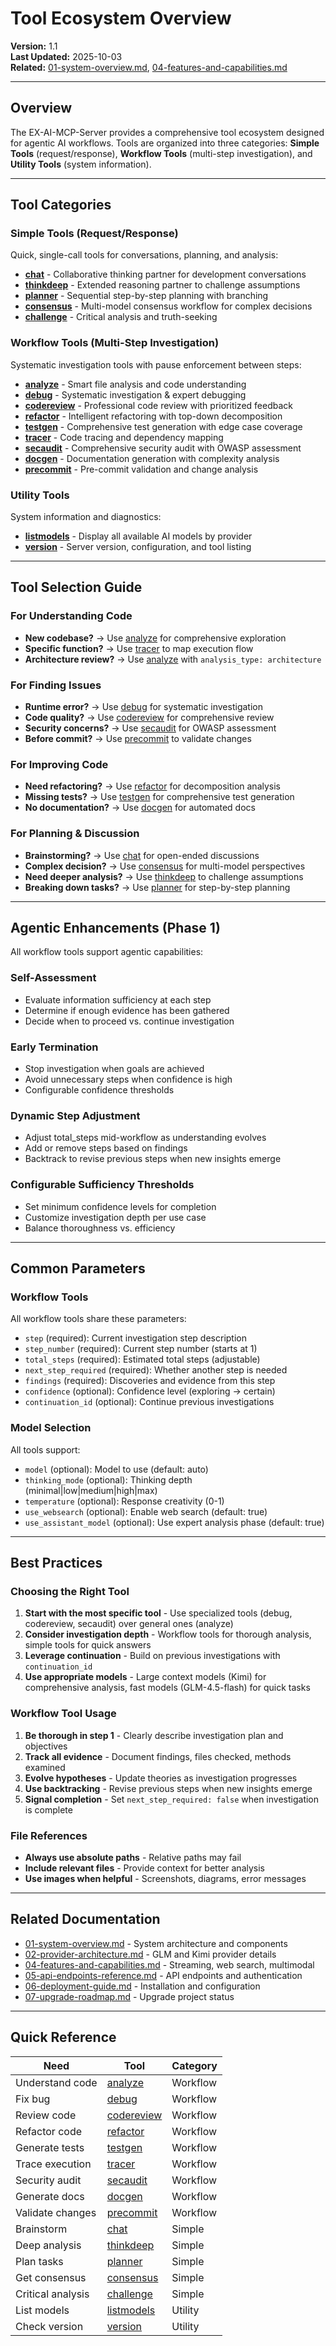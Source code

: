 # Tool Ecosystem Overview

**Version:** 1.1  
**Last Updated:** 2025-10-03  
**Related:** [01-system-overview.md](01-system-overview.md), [04-features-and-capabilities.md](04-features-and-capabilities.md)

---

## Overview

The EX-AI-MCP-Server provides a comprehensive tool ecosystem designed for agentic AI workflows. Tools are organized into three categories: **Simple Tools** (request/response), **Workflow Tools** (multi-step investigation), and **Utility Tools** (system information).

---

## Tool Categories

### Simple Tools (Request/Response)

Quick, single-call tools for conversations, planning, and analysis:

- **[chat](tools/simple-tools/chat.md)** - Collaborative thinking partner for development conversations
- **[thinkdeep](tools/simple-tools/thinkdeep.md)** - Extended reasoning partner to challenge assumptions
- **[planner](tools/simple-tools/planner.md)** - Sequential step-by-step planning with branching
- **[consensus](tools/simple-tools/consensus.md)** - Multi-model consensus workflow for complex decisions
- **[challenge](tools/simple-tools/challenge.md)** - Critical analysis and truth-seeking

### Workflow Tools (Multi-Step Investigation)

Systematic investigation tools with pause enforcement between steps:

- **[analyze](tools/workflow-tools/analyze.md)** - Smart file analysis and code understanding
- **[debug](tools/workflow-tools/debug.md)** - Systematic investigation & expert debugging
- **[codereview](tools/workflow-tools/codereview.md)** - Professional code review with prioritized feedback
- **[refactor](tools/workflow-tools/refactor.md)** - Intelligent refactoring with top-down decomposition
- **[testgen](tools/workflow-tools/testgen.md)** - Comprehensive test generation with edge case coverage
- **[tracer](tools/workflow-tools/tracer.md)** - Code tracing and dependency mapping
- **[secaudit](tools/workflow-tools/secaudit.md)** - Comprehensive security audit with OWASP assessment
- **[docgen](tools/workflow-tools/docgen.md)** - Documentation generation with complexity analysis
- **[precommit](tools/workflow-tools/precommit.md)** - Pre-commit validation and change analysis

### Utility Tools

System information and diagnostics:

- **[listmodels](tools/simple-tools/listmodels.md)** - Display all available AI models by provider
- **[version](tools/simple-tools/version.md)** - Server version, configuration, and tool listing

---

## Tool Selection Guide

### For Understanding Code
- **New codebase?** → Use [analyze](tools/workflow-tools/analyze.md) for comprehensive exploration
- **Specific function?** → Use [tracer](tools/workflow-tools/tracer.md) to map execution flow
- **Architecture review?** → Use [analyze](tools/workflow-tools/analyze.md) with `analysis_type: architecture`

### For Finding Issues
- **Runtime error?** → Use [debug](tools/workflow-tools/debug.md) for systematic investigation
- **Code quality?** → Use [codereview](tools/workflow-tools/codereview.md) for comprehensive review
- **Security concerns?** → Use [secaudit](tools/workflow-tools/secaudit.md) for OWASP assessment
- **Before commit?** → Use [precommit](tools/workflow-tools/precommit.md) to validate changes

### For Improving Code
- **Need refactoring?** → Use [refactor](tools/workflow-tools/refactor.md) for decomposition analysis
- **Missing tests?** → Use [testgen](tools/workflow-tools/testgen.md) for comprehensive test generation
- **No documentation?** → Use [docgen](tools/workflow-tools/docgen.md) for automated docs

### For Planning & Discussion
- **Brainstorming?** → Use [chat](tools/simple-tools/chat.md) for open-ended discussions
- **Complex decision?** → Use [consensus](tools/simple-tools/consensus.md) for multi-model perspectives
- **Need deeper analysis?** → Use [thinkdeep](tools/simple-tools/thinkdeep.md) to challenge assumptions
- **Breaking down tasks?** → Use [planner](tools/simple-tools/planner.md) for step-by-step planning

---

## Agentic Enhancements (Phase 1)

All workflow tools support agentic capabilities:

### Self-Assessment
- Evaluate information sufficiency at each step
- Determine if enough evidence has been gathered
- Decide when to proceed vs. continue investigation

### Early Termination
- Stop investigation when goals are achieved
- Avoid unnecessary steps when confidence is high
- Configurable confidence thresholds

### Dynamic Step Adjustment
- Adjust total_steps mid-workflow as understanding evolves
- Add or remove steps based on findings
- Backtrack to revise previous steps when new insights emerge

### Configurable Sufficiency Thresholds
- Set minimum confidence levels for completion
- Customize investigation depth per use case
- Balance thoroughness vs. efficiency

---

## Common Parameters

### Workflow Tools
All workflow tools share these parameters:
- `step` (required): Current investigation step description
- `step_number` (required): Current step number (starts at 1)
- `total_steps` (required): Estimated total steps (adjustable)
- `next_step_required` (required): Whether another step is needed
- `findings` (required): Discoveries and evidence from this step
- `confidence` (optional): Confidence level (exploring → certain)
- `continuation_id` (optional): Continue previous investigations

### Model Selection
All tools support:
- `model` (optional): Model to use (default: auto)
- `thinking_mode` (optional): Thinking depth (minimal|low|medium|high|max)
- `temperature` (optional): Response creativity (0-1)
- `use_websearch` (optional): Enable web search (default: true)
- `use_assistant_model` (optional): Use expert analysis phase (default: true)

---

## Best Practices

### Choosing the Right Tool
1. **Start with the most specific tool** - Use specialized tools (debug, codereview, secaudit) over general ones (analyze)
2. **Consider investigation depth** - Workflow tools for thorough analysis, simple tools for quick answers
3. **Leverage continuation** - Build on previous investigations with `continuation_id`
4. **Use appropriate models** - Large context models (Kimi) for comprehensive analysis, fast models (GLM-4.5-flash) for quick tasks

### Workflow Tool Usage
1. **Be thorough in step 1** - Clearly describe investigation plan and objectives
2. **Track all evidence** - Document findings, files checked, methods examined
3. **Evolve hypotheses** - Update theories as investigation progresses
4. **Use backtracking** - Revise previous steps when new insights emerge
5. **Signal completion** - Set `next_step_required: false` when investigation is complete

### File References
- **Always use absolute paths** - Relative paths may fail
- **Include relevant files** - Provide context for better analysis
- **Use images when helpful** - Screenshots, diagrams, error messages

---

## Related Documentation

- [01-system-overview.md](01-system-overview.md) - System architecture and components
- [02-provider-architecture.md](02-provider-architecture.md) - GLM and Kimi provider details
- [04-features-and-capabilities.md](04-features-and-capabilities.md) - Streaming, web search, multimodal
- [05-api-endpoints-reference.md](05-api-endpoints-reference.md) - API endpoints and authentication
- [06-deployment-guide.md](06-deployment-guide.md) - Installation and configuration
- [07-upgrade-roadmap.md](07-upgrade-roadmap.md) - Upgrade project status

---

## Quick Reference

| Need | Tool | Category |
|------|------|----------|
| Understand code | [analyze](tools/workflow-tools/analyze.md) | Workflow |
| Fix bug | [debug](tools/workflow-tools/debug.md) | Workflow |
| Review code | [codereview](tools/workflow-tools/codereview.md) | Workflow |
| Refactor code | [refactor](tools/workflow-tools/refactor.md) | Workflow |
| Generate tests | [testgen](tools/workflow-tools/testgen.md) | Workflow |
| Trace execution | [tracer](tools/workflow-tools/tracer.md) | Workflow |
| Security audit | [secaudit](tools/workflow-tools/secaudit.md) | Workflow |
| Generate docs | [docgen](tools/workflow-tools/docgen.md) | Workflow |
| Validate changes | [precommit](tools/workflow-tools/precommit.md) | Workflow |
| Brainstorm | [chat](tools/simple-tools/chat.md) | Simple |
| Deep analysis | [thinkdeep](tools/simple-tools/thinkdeep.md) | Simple |
| Plan tasks | [planner](tools/simple-tools/planner.md) | Simple |
| Get consensus | [consensus](tools/simple-tools/consensus.md) | Simple |
| Critical analysis | [challenge](tools/simple-tools/challenge.md) | Simple |
| List models | [listmodels](tools/simple-tools/listmodels.md) | Utility |
| Check version | [version](tools/simple-tools/version.md) | Utility |

